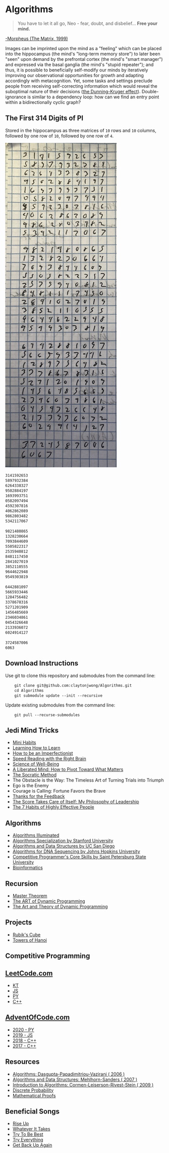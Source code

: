 # Algorithms
> You have to let it all go, Neo - fear, doubt, and disbelief...  **Free your mind.**
>
[-Morpheus (The Matrix, 1999)](https://en.wikipedia.org/wiki/The_Matrix)

Images can be imprinted upon the mind as a "feeling" which can be placed into the hippocampus (the mind's "long-term memory store") to later been "seen" upon demand by the prefrontal cortex (the mind's "smart manager") and expressed via the basal ganglia (the mind's "stupid repeater"); and thus, it is possible to beneficially self-modify our minds by iteratively improving our observational opportunities for growth and adapting accordingly with metacognition.  Yet, some tasks and settings preclude people from receiving self-correcting information which would reveal the suboptimal nature of their decisions ([the Dunning-Kruger effect](https://en.wikipedia.org/wiki/Dunning-Kruger_effect)).  Double-ignorance is similar to a dependency loop: how can we find an entry point within a bidirectionally cyclic graph?

## The First 314 Digits of PI

Stored in the hippocampus as three matrices of `10` rows and `10` columns, followed by one row of `10`, followed by one row of `4`.

![](first_314_digits_of_PI.png)

```
3141592653
5897932384
6264338327
9502884197
1693993751
0582097494
4592307816
4062862089
9862803482
5342117067

9821480865
1328230664
7093844609
5505822317
2535940812
8481117450
2841027019
3852110555
9644622948
9549303819

6442881097
5665933446
1284756482
3378678316
5271201909
1456485669
2346034861
0454326648
2133936072
6024914127

3724587006
6063
```

## Download Instructions
Use git to clone this repository and submodules from the command line:

```
    git clone git@github.com:claytonjwong/Algorithms.git
    cd Algorithms
    git submodule update --init --recursive
```

Update existing submodules from the command line:

```
    git pull --recurse-submodules
```

## Jedi Mind Tricks
* [Mini Habits](https://claytonjwong.github.io/mini-habits/)
* [Learning How to Learn](https://claytonjwong.github.io/learning/)
* [How to be an Imperfectionist](https://claytonjwong.github.io/imperfectionist/)
* [Speed Reading with the Right Brain](https://claytonjwong.github.io/reading/)
* [Science of Well-Being](https://claytonjwong.github.io/wellness/)
* [A Liberated Mind: How to Pivot Toward What Matters](https://claytonjwong.github.io/ACT/)
* [The Socratic Method](https://claytonjwong.github.io/socratic-method/)
* The Obstacle is the Way: The Timeless Art of Turning Trials into Triumph
* Ego is the Enemy
* Courage is Calling: Fortune Favors the Brave
* [Thanks for the Feedback](https://claytonjwong.github.io/feedback/)
* [The Score Takes Care of Itself: My Philosophy of Leadership](https://claytonjwong.github.io/bill-walsh/)
* [The 7 Habits of Highly Effective People](https://claytonjwong.github.io/seven-habits/)

## Algorithms
* [Algorithms Illuminated](https://www.github.com/claytonjwong/Algorithms-Illuminated/)
* [Algorithms Specialization by Stanford University](https://claytonjwong.github.io/Algorithms-Stanford/)
* [Algorithms and Data Structures by UC San Diego](https://claytonjwong.github.io/Algorithms-UCSanDiego/)
* [Algorithms for DNA Sequencing by Johns Hopkins University](https://claytonjwong.github.io/Algorithms-DNA-Sequencing/)
* [Competitive Programmer's Core Skills by Saint Petersburg State University](https://claytonjwong.github.io/competitive-programming/)
* [Bioinformatics](https://github.com/claytonjwong/algo-bioinformatics)

## Recursion
* [Master Theorem](https://claytonjwong.github.io/Master-Theorem/)
* [The ART of Dynamic Programming](https://claytonjwong.github.io/The-ART-of-Dynamic-Programming/)
* [The Art and Theory of Dynamic Programming](https://www.academia.edu/8817530/The_Art_and_Theory_of_Dynamic_Programming)

## Projects
* [Rubik's Cube](https://claytonjwong.github.io/rubiks-cube/)
* [Towers of Hanoi](https://claytonjwong.github.io/Towers-Of-Hanoi/)

## Competitive Programming
## [LeetCode.com](https://leetcode.com/claytonjwong/)
* [KT](https://github.com/claytonjwong/leetcode-kt)
* [JS](https://github.com/claytonjwong/leetcode-js)
* [PY](https://github.com/claytonjwong/leetcode-py)
* [C++](https://github.com/claytonjwong/leetcode)

## [AdventOfCode.com](https://www.adventofcode.com/)

* [2020 - PY](https://claytonjwong.github.io/advent-of-code/2020/)
* [2019 - JS](https://claytonjwong.github.io/advent-of-code/2019/)
* [2018 - C++](https://github.com/claytonjwong/advent-of-code/tree/master/2018)
* [2017 - C++](https://github.com/claytonjwong/advent-of-code/tree/master/2017)

## Resources
* [Algorithms: Dasgupta-Papadimitriou-Vazirani ( 2006 )](https://github.com/claytonjwong/Algorithms-Stanford/tree/master/documentation/Dasgupta-Papadimitriou-Vazirani.pdf)
* [Algorithms and Data Structures: Mehlhorn-Sanders ( 2007 )](https://github.com/claytonjwong/Algorithms-Stanford/tree/master/documentation/Mehlhorn-Sanders-Toolbox.pdf)
* [Introduction to Algorithms: Cormen-Leiserson-Rivest-Stein ( 2009 )](https://en.wikipedia.org/wiki/Introduction_to_Algorithms)
* [Discrete Probability](https://en.wikibooks.org/wiki/High_School_Mathematics_Extensions/Discrete_Probability)
* [Mathematical Proofs](https://en.wikibooks.org/wiki/High_School_Mathematics_Extensions/Mathematical_Proofs)

## Beneficial Songs
* [Rise Up](https://www.youtube.com/watch?v=x12CWu3V0lg)
* [Whatever It Takes](https://www.youtube.com/watch?v=gOsM-DYAEhY)
* [Try To Be Best](https://www.youtube.com/watch?v=oomCIXGzsR0)
* [Try Everything](https://www.youtube.com/watch?v=c6rP-YP4c5I)
* [Get Back Up Again](https://www.youtube.com/watch?v=IFuFm0m2wj0)
